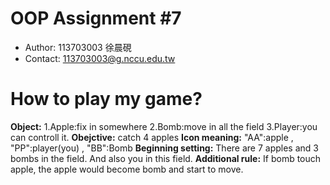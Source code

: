 # OOP Assignment #7
- Author: 113703003 徐晨硯
- Contact: 113703003@g.nccu.edu.tw

# How to play my game?

**Object:** 
1.Apple:fix in somewhere
2.Bomb:move in all the field
3.Player:you can controll it.
**Obejctive:** catch 4 apples
**Icon meaning:** "AA":apple , "PP":player(you) , "BB":Bomb
**Beginning setting:** There are 7 apples and 3 bombs in the field. And also you in this field. 
**Additional rule:** If bomb touch apple, the apple would become bomb and start to move. 
